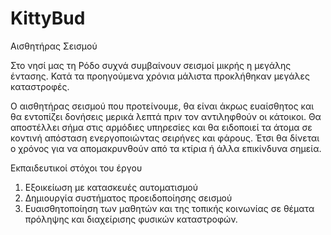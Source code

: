 # KittyBud
Αισθητήρας Σεισμού

Στο νησί μας τη Ρόδο συχνά συμβαίνουν σεισμοί μικρής η μεγάλης έντασης. Κατά τα προηγούμενα χρόνια μάλιστα προκλήθηκαν μεγάλες καταστροφές.

Ο αισθητήρας σεισμού που προτείνουμε, θα είναι άκρως ευαίσθητος και θα εντοπίζει δονήσεις μερικά λεπτά πριν τον αντιληφθούν οι κάτοικοι. Θα αποστέλλει σήμα στις αρμόδιες υπηρεσίες και θα ειδοποιεί τα άτομα σε κοντινή απόσταση ενεργοποιώντας σειρήνες και φάρους. Έτσι θα δίνεται ο χρόνος για να απομακρυνθούν από τα κτίρια ή άλλα επικίνδυνα σημεία.

Εκπαιδευτικοί στόχοι του έργου 
1) Εξοικείωση με κατασκευές αυτοματισμού
2) Δημιουργία συστήματος προειδοποίησης σεισμού
3) Ευαισθητοποίηση των μαθητών και της τοπικής κοινωνίας σε θέματα πρόληψης και διαχείρισης φυσικών καταστροφών.
